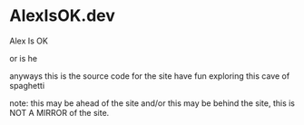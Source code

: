 # AlexIsOK.dev
Alex Is OK

or is he

anyways this is the source code for the site have fun exploring this cave of spaghetti

note: this may be ahead of the site and/or this may be behind the site, this is NOT A MIRROR of the site.
